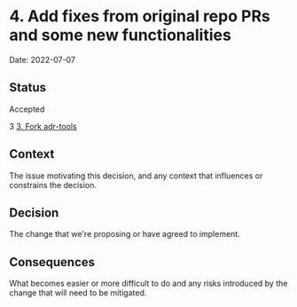 # 4. Add fixes from original repo PRs and some new functionalities

Date: 2022-07-07

## Status

Accepted

3 [3. Fork adr-tools](0003-fork-adr-tools.md)

## Context

The issue motivating this decision, and any context that influences or constrains the decision.

## Decision

The change that we're proposing or have agreed to implement.

## Consequences

What becomes easier or more difficult to do and any risks introduced by the change that will need to be mitigated.

